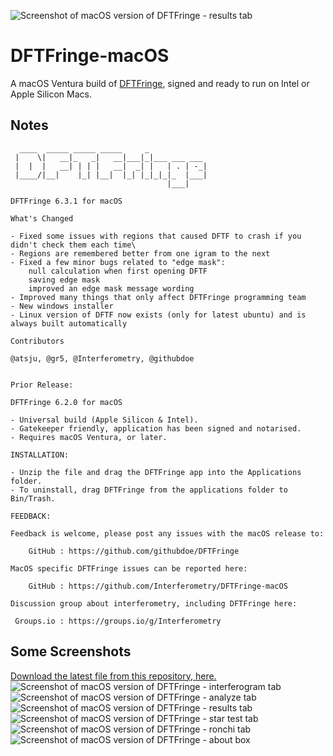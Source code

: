 ![Screenshot of macOS version of DFTFringe - results tab](https://github.com/Interferometry/DFTFringe-macOS/blob/main/images/DFTFringe-macOS-3-results.png)
# DFTFringe-macOS
A macOS Ventura build of [DFTFringe](https://github.com/githubdoe/DFTFringe), signed and ready to run on Intel or Apple Silicon Macs.

## Notes
```
  ____  _____ _____ _____     _
 |    \|   __|_   _|   __|___|_|___ ___ ___
 |  |  |   __| | | |   __|  _| |   | . | -_|
 |____/|__|    |_| |__|  |_| |_|_|_|_  |___|
                                   |___|

DFTFringe 6.3.1 for macOS

What's Changed

- Fixed some issues with regions that caused DFTF to crash if you didn't check them each time\
- Regions are remembered better from one igram to the next
- Fixed a few minor bugs related to "edge mask":
    null calculation when first opening DFTF
    saving edge mask
    improved an edge mask message wording
- Improved many things that only affect DFTFringe programming team
- New windows installer
- Linux version of DFTF now exists (only for latest ubuntu) and is always built automatically

Contributors

@atsju, @gr5, @Interferometry, @githubdoe


Prior Release:

DFTFringe 6.2.0 for macOS

- Universal build (Apple Silicon & Intel).
- Gatekeeper friendly, application has been signed and notarised.
- Requires macOS Ventura, or later.

INSTALLATION:

- Unzip the file and drag the DFTFringe app into the Applications folder.
- To uninstall, drag DFTFringe from the applications folder to Bin/Trash.

FEEDBACK:

Feedback is welcome, please post any issues with the macOS release to:

    GitHub : https://github.com/githubdoe/DFTFringe

MacOS specific DFTFringe issues can be reported here:

    GitHub : https://github.com/Interferometry/DFTFringe-macOS

Discussion group about interferometry, including DFTFringe here:

 Groups.io : https://groups.io/g/Interferometry

```

## Some Screenshots
[Download the latest file from this repository, here.](https://github.com/Interferometry/DFTFringe-macOS/tree/main/download)
![Screenshot of macOS version of DFTFringe - interferogram tab](https://github.com/Interferometry/DFTFringe-macOS/blob/main/images/DFTFringe-macOS-1-igram.png)
![Screenshot of macOS version of DFTFringe - analyze tab](https://github.com/Interferometry/DFTFringe-macOS/blob/main/images/DFTFringe-macOS-2-analyze.png)
![Screenshot of macOS version of DFTFringe - results tab](https://github.com/Interferometry/DFTFringe-macOS/blob/main/images/DFTFringe-macOS-3-results.png)
![Screenshot of macOS version of DFTFringe - star test tab](https://github.com/Interferometry/DFTFringe-macOS/blob/main/images/DFTFringe-macOS-4-startest.png)
![Screenshot of macOS version of DFTFringe - ronchi tab ](https://github.com/Interferometry/DFTFringe-macOS/blob/main/images/DFTFringe-macOS-5-ronchi.png)
![Screenshot of macOS version of DFTFringe - about box](https://github.com/Interferometry/DFTFringe-macOS/blob/main/images/DFTFringe-macOS-6-about.png)
